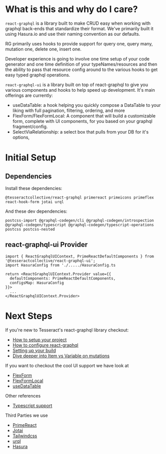 # What is this and why do I care?

`react-graphql` is a library built to make CRUD easy when working with graphql back-ends that standardize their format.  We've primarily built it using Hasura.io and use their naming convention as our defaults.

RG primarily uses hooks to provide support for query one, query many, mutation one, delete one, insert one.

Developer experience is going to involve one time setup of your code generator and one time definition of your typeNames/resources and then the ability to pass that resource config around to the various hooks to get easy typed graphql operations.

`react-graphql-ui` is a library built on top of react-graphql to give you various components and hooks to help speed up development.  It's main offerings are currently: 
* useDataTable: a hook helping you quickly compose a DataTable to your liking with full pagination, filtering, ordering, and more
* FlexForm/FlexFormLocal: A component that will build a customizable form, complete with UI components, for you based on your graphql fragment/config.
* SelectViaRelationship: a select box that pulls from your DB for it's options, 

# Initial Setup

## Dependencies 
Install these dependencies:

`@tesseractcollective/react-graphql primereact primeicons primeflex react-hook-form jotai urql`

And these dev dependencies:

`postcss-import @graphql-codegen/cli @graphql-codegen/introspection @graphql-codegen/typescript @graphql-codegen/typescript-operations postcss postcss-nested`

## react-graphql-ui Provider

```
import { ReactGraphqlUIContext, PrimeReactDefaultComponents } from '@tesseractcollective/react-graphql-ui';
import HasuraConfig from './...../HasuraConfig.ts

return <ReactGraphqlUIContext.Provider value={{
  defaultComponents: PrimeReactDefaultComponents,
  configsMap: HasuraConfig
}}>
  ...
</ReactGraphqlUIContext.Provider>
```

# Next Steps

If you're new to Tesseract's react-graphql library checkout:

* [How to setup your project](SetupYourProject.md)
* [How to configure react-graphql](reactGraphqlConfig.md)
* [Setting up your build](SettingUpYourBuild.md)
* [Dive deeper into Item vs Variable on mutations](ExplainingMutationItemVsVariable.md)

If you want to checkout the cool UI support we have look at

* [FlexForm](FlexForm.md)
* [FlexFormLocal](FlexFormLocal.md)
* [useDataTable](useDataTable.md)

Other references

* [Typescript support](ReactGraphqlTypescriptSupport.md)

Third Parties we use

* [PrimeReact](https://www.primefaces.org/primereact/showcase)
* [Jotai](https://jotai.pmnd.rs/docs/introduction)
* [Tailwindcss](https://tailwindcss.com)
* [urql](https://formidable.com/open-source/urql/docs/)
* [Hasura](https://hasura.io)
